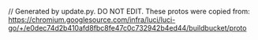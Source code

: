// Generated by update.py. DO NOT EDIT.
These protos were copied from:
https://chromium.googlesource.com/infra/luci/luci-go/+/e0dec74d2b410afd8fbc8fe47c0c732942b4ed44/buildbucket/proto
